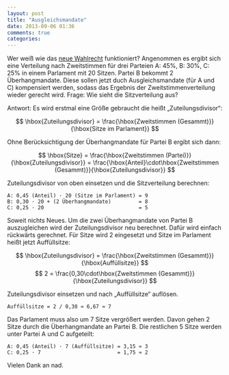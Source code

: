 ```yaml
---
layout: post
title: "Ausgleichsmandate"
date: 2013-09-06 01:36
comments: true
categories: 
---
```

Wer weiß wie das [neue Wahlrecht][netzpolitik] funktioniert?
Angenommen es ergibt sich eine Verteilung nach Zweitstimmen für drei Parteien
A: 45%, B: 30%, C: 25% in einem Parlament mit 20 Sitzen. Partei B bekommt 2 Überhangmandate.
Diese sollen jetzt duch Ausgleichsmandate (für A und C) kompensiert werden, sodass das Ergebnis der
Zweitstimmenverteilung wieder gerecht wird. Frage: Wie sieht die Sitzverteilung aus?

Antwort: Es wird erstmal eine Größe gebraucht die heißt „Zuteilungsdivisor“:

$$ \hbox{Zuteilungsdivisor} = \frac{\hbox{Zweitstimmen (Gesammt)}}{\hbox{Sitze im Parlament}} $$

Ohne Berücksichtigung der Überhangmandate für Partei B ergibt sich dann:

$$ \hbox{Sitze} = \frac{\hbox{Zweitstimmen (Partei)}}{\hbox{Zuteilungsdivisor}} = \frac{\hbox{Anteil}\cdot\hbox{Zweitstimmen (Gesammt)}}{\hbox{Zuteilungsdivisor}} $$

Zuteilungsdivisor von oben einsetzen und die Sitzverteilung berechnen:

    A: 0,45 (Anteil) · 20 (Sitze im Parlament) = 9 
    B: 0,30 · 20 + (2 Überhangmandate)         = 8
    C: 0,25 · 20                               = 5

Soweit nichts Neues. Um die zwei Überhangmandate von Partei B auszugleichen wird der
Zuteilungsdivisor neu berechnet. Dafür wird einfach rückwärts gerechnet.
Für Sitze wird 2 eingesetzt und Sitze im Parlament heißt jetzt Auffüllsitze:

$$ \hbox{Zuteilungsdivisor} = \frac{\hbox{Zweitstimmen (Gesammt)}}{\hbox{Auffüllsitze}} $$
$$ 2 = \frac{0,30\cdot\hbox{Zweitstimmen (Gesammt)}}{\hbox{Zuteilungsdivisor}} $$

Zuteilungsdivisor einsetzen und nach „Auffüllsitze“ auflösen.

    Auffüllsitze = 2 / 0,30 ≈ 6,67 ≈ 7

Das Parlament muss also um 7 Sitze vergrößert werden. Davon gehen 2 Sitze
durch die Überhangmandate an Partei B. Die restlichen 5 Sitze werden unter Partei A und C aufgeteilt:

    A: 0,45 (Anteil) · 7 (Auffüllsitze) = 3,15 ≈ 3
    C: 0,25 · 7                         = 1,75 ≈ 2

Vielen Dank an nad.

[netzpolitik]: https://netzpolitik.org/2013/bundestagswahl-erklaert-ueberhangmandate-ausgleichsmandate
